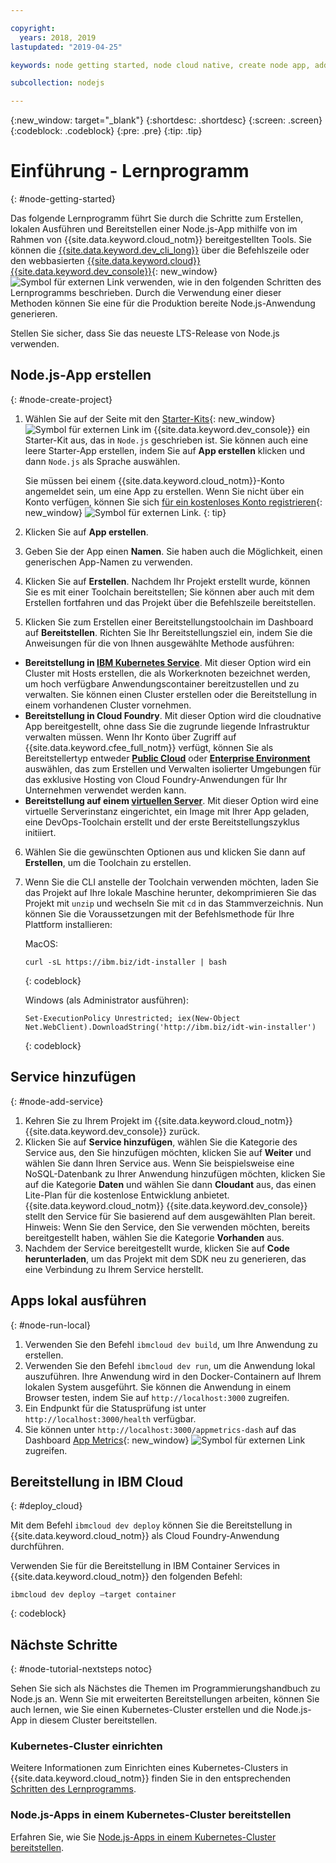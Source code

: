 ```yaml
---

copyright:
  years: 2018, 2019
lastupdated: "2019-04-25"

keywords: node getting started, node cloud native, create node app, add node service, node programming guide, node guide

subcollection: nodejs

---
```


{:new_window: target="_blank"}
{:shortdesc: .shortdesc}
{:screen: .screen}
{:codeblock: .codeblock}
{:pre: .pre}
{:tip: .tip}

# Einführung - Lernprogramm
{: #node-getting-started}

Das folgende Lernprogramm führt Sie durch die Schritte zum Erstellen, lokalen Ausführen und Bereitstellen einer Node.js-App mithilfe von im Rahmen von {{site.data.keyword.cloud_notm}} bereitgestellten Tools. Sie können die [{{site.data.keyword.dev_cli_long}}](/docs/cli?topic=cloud-cli-ibmcloud-cli#ibmcloud-cli) über die Befehlszeile oder den webbasierten [{{site.data.keyword.cloud}} {{site.data.keyword.dev_console}}](https://cloud.ibm.com/developer/appservice/dashboard){: new_window} ![Symbol für externen Link](../icons/launch-glyph.svg "Symbol für externen Link") verwenden, wie in den folgenden Schritten des Lernprogramms beschrieben. Durch die Verwendung einer dieser Methoden können Sie eine für die Produktion bereite Node.js-Anwendung generieren.

Stellen Sie sicher, dass Sie das neueste LTS-Release von Node.js verwenden.

## Node.js-App erstellen
{: #node-create-project}

1. Wählen Sie auf der Seite mit den [Starter-Kits](https://cloud.ibm.com/developer/appservice/starter-kits){: new_window} ![Symbol für externen Link](../icons/launch-glyph.svg "Symbol für externen Link") im {{site.data.keyword.dev_console}} ein Starter-Kit aus, das in `Node.js` geschrieben ist. Sie können auch eine leere Starter-App erstellen, indem Sie auf **App erstellen** klicken und dann `Node.js` als Sprache auswählen.

    Sie müssen bei einem {{site.data.keyword.cloud_notm}}-Konto angemeldet sein, um eine App zu erstellen. Wenn Sie nicht über ein Konto verfügen, können Sie sich [für ein kostenloses Konto registrieren](https://cloud.ibm.com/registration){: new_window} ![Symbol für externen Link](../icons/launch-glyph.svg "Symbol für externen Link").
    {: tip}

2. Klicken Sie auf **App erstellen**.
3. Geben Sie der App einen **Namen**. Sie haben auch die Möglichkeit, einen generischen App-Namen zu verwenden.
4. Klicken Sie auf **Erstellen**. Nachdem Ihr Projekt erstellt wurde, können Sie es mit einer Toolchain bereitstellen; Sie können aber auch mit dem Erstellen fortfahren und das Projekt über die Befehlszeile bereitstellen.
5. Klicken Sie zum Erstellen einer Bereitstellungstoolchain im Dashboard auf **Bereitstellen**. Richten Sie Ihr Bereitstellungsziel ein, indem Sie die Anweisungen für die von Ihnen ausgewählte Methode ausführen:
  * **Bereitstellung in [IBM Kubernetes Service](/docs/apps/deploying?topic=creating-apps-containers-kube#containers)**. Mit dieser Option wird ein Cluster mit Hosts erstellen, die als Workerknoten bezeichnet werden, um hoch verfügbare Anwendungscontainer bereitzustellen und zu verwalten. Sie können einen Cluster erstellen oder die Bereitstellung in einem vorhandenen Cluster vornehmen.
  * **Bereitstellung in Cloud Foundry**. Mit dieser Option wird die cloudnative App bereitgestellt, ohne dass Sie die zugrunde liegende Infrastruktur verwalten müssen. Wenn Ihr Konto über Zugriff auf {{site.data.keyword.cfee_full_notm}} verfügt, können Sie als Bereitstellertyp entweder **[Public Cloud](/docs/cloud-foundry-public?topic=cloud-foundry-public-about-cf#about-cf)** oder **[Enterprise Environment](/docs/cloud-foundry-public?topic=cloud-foundry-public-cfee#cfee)** auswählen, das zum Erstellen und Verwalten isolierter Umgebungen für das exklusive Hosting von Cloud Foundry-Anwendungen für Ihr Unternehmen verwendet werden kann.
  * **Bereitstellung auf einem [virtuellen Server](/docs/apps?topic=creating-apps-vsi-deploy#vsi-deploy)**. Mit dieser Option wird eine virtuelle Serverinstanz eingerichtet, ein Image mit Ihrer App geladen, eine DevOps-Toolchain erstellt und der erste Bereitstellungszyklus initiiert.

6. Wählen Sie die gewünschten Optionen aus und klicken Sie dann auf **Erstellen**, um die Toolchain zu erstellen.
7. Wenn Sie die CLI anstelle der Toolchain verwenden möchten, laden Sie das Projekt auf Ihre lokale Maschine herunter, dekomprimieren Sie das Projekt mit `unzip` und wechseln Sie mit `cd` in das Stammverzeichnis. Nun können Sie die Voraussetzungen mit der Befehlsmethode für Ihre Plattform installieren:

    MacOS:
    ```
    curl -sL https://ibm.biz/idt-installer | bash
    ```
    {: codeblock}

    Windows (als Administrator ausführen):
    ```
    Set-ExecutionPolicy Unrestricted; iex(New-Object Net.WebClient).DownloadString('http://ibm.biz/idt-win-installer')
    ```
    {: codeblock}

## Service hinzufügen
{: #node-add-service}

1. Kehren Sie zu Ihrem Projekt im {{site.data.keyword.cloud_notm}} {{site.data.keyword.dev_console}} zurück.
2. Klicken Sie auf **Service hinzufügen**, wählen Sie die Kategorie des Service aus, den Sie hinzufügen möchten, klicken Sie auf **Weiter** und wählen Sie dann Ihren Service aus. Wenn Sie beispielsweise eine NoSQL-Datenbank zu Ihrer Anwendung hinzufügen möchten, klicken Sie auf die Kategorie **Daten** und wählen Sie dann **Cloudant** aus, das einen Lite-Plan für die kostenlose Entwicklung anbietet. {{site.data.keyword.cloud_notm}} {{site.data.keyword.dev_console}} stellt den Service für Sie basierend auf dem ausgewählten Plan bereit.
Hinweis: Wenn Sie den Service, den Sie verwenden möchten, bereits bereitgestellt haben, wählen Sie die Kategorie **Vorhanden** aus.
3. Nachdem der Service bereitgestellt wurde, klicken Sie auf **Code herunterladen**, um das Projekt mit dem SDK neu zu generieren, das eine Verbindung zu Ihrem Service herstellt.

<!--
<video of creating a project and adding a service>
-->

## Apps lokal ausführen
{: #node-run-local}

1. Verwenden Sie den Befehl `ibmcloud dev build`, um Ihre Anwendung zu erstellen.
2. Verwenden Sie den Befehl `ibmcloud dev run`, um die Anwendung lokal auszuführen. Ihre Anwendung wird in den Docker-Containern auf Ihrem lokalen System ausgeführt. Sie können die Anwendung in einem Browser testen, indem Sie auf `http://localhost:3000` zugreifen.
3. Ein Endpunkt für die Statusprüfung ist unter `http://localhost:3000/health` verfügbar.
4. Sie können unter `http://localhost:3000/appmetrics-dash` auf das Dashboard [App Metrics](https://developer.ibm.com/node/monitoring-post-mortem/application-metrics-node-js/){: new_window} ![Symbol für externen Link](../icons/launch-glyph.svg "Symbol für externen Link") zugreifen.

<!--
<video>
-->

## Bereitstellung in IBM Cloud
{: #deploy_cloud}

Mit dem Befehl `ibmcloud dev deploy` können Sie die Bereitstellung in {{site.data.keyword.cloud_notm}} als Cloud Foundry-Anwendung durchführen. 

Verwenden Sie für die Bereitstellung in IBM Container Services in {{site.data.keyword.cloud_notm}} den folgenden Befehl:
```
ibmcloud dev deploy –target container 
```
{: codeblock}

## Nächste Schritte
{: #node-tutorial-nextsteps notoc}

Sehen Sie sich als Nächstes die Themen im Programmierungshandbuch zu Node.js an. Wenn Sie mit erweiterten Bereitstellungen arbeiten, können Sie auch lernen, wie Sie einen Kubernetes-Cluster erstellen und die Node.js-App in diesem Cluster bereitstellen.

### Kubernetes-Cluster einrichten
Weitere Informationen zum Einrichten eines Kubernetes-Clusters in {{site.data.keyword.cloud_notm}} finden Sie in den entsprechenden [Schritten des Lernprogramms](/docs/containers?topic=containers-clusters#clusters).

### Node.js-Apps in einem Kubernetes-Cluster bereitstellen
Erfahren Sie, wie Sie [Node.js-Apps in einem Kubernetes-Cluster bereitstellen](/docs/containers?topic=containers-cs_apps_tutorial#cs_apps_tutorial).
